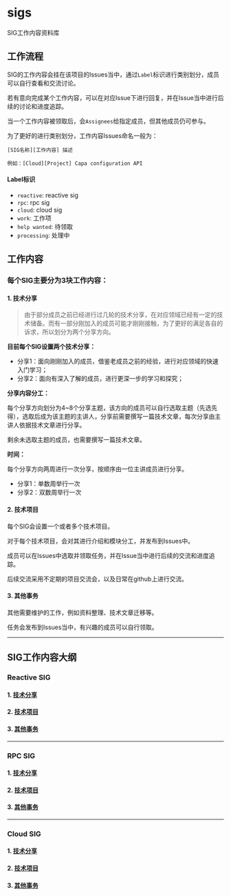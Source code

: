 # sigs

SIG工作内容资料库

## 工作流程

SIG的工作内容会挂在该项目的Issues当中，通过`Label`标识进行类别划分，成员可以自行查看和交流讨论。

若有意向完成某个工作内容，可以在对应Issue下进行回复，并在Issue当中进行后续的讨论和进度追踪。

当一个工作内容被领取后，会`Assignees`给指定成员，但其他成员仍可参与。

为了更好的进行类别划分，工作内容Issues命名一般为：

```
[SIG名称][工作内容] 描述

例如：[Cloud][Project] Capa configuration API
```

#### Label标识

+ `reactive`: reactive sig
+ `rpc`: rpc sig
+ `cloud`: cloud sig
+ `work`: 工作项
+ `help wanted`: 待领取
+ `processing`: 处理中

## 工作内容

### 每个SIG主要分为3块工作内容：

#### 1. 技术分享

> 由于部分成员之前已经进行过几轮的技术分享，在对应领域已经有一定的技术储备。而有一部分刚加入的成员可能才刚刚接触，为了更好的满足各自的诉求，所以划分为两个分享方向。

**目前每个SIG设置两个技术分享：**

+ 分享1：面向刚刚加入的成员，借鉴老成员之前的经验，进行对应领域的快速入门学习；
+ 分享2：面向有深入了解的成员，进行更深一步的学习和探究；

**分享内容分工：**

每个分享方向划分为4~8个分享主题，该方向的成员可以自行选取主题（先选先得），选取后成为该主题的主讲人，分享前需要撰写一篇技术文章，每次分享由主讲人依据技术文章进行分享。

剩余未选取主题的成员，也需要撰写一篇技术文章。

**时间：**

每个分享方向两周进行一次分享，按顺序由一位主讲成员进行分享。

+ 分享1：单数周举行一次
+ 分享2：双数周举行一次

#### 2. 技术项目

每个SIG会设置一个或者多个技术项目。

对于每个技术项目，会对其进行介绍和模块分工，并发布到Issues中。

成员可以在Issues中选取并领取任务，并在Issue当中进行后续的交流和进度追踪。

后续交流采用不定期的项目交流会，以及日常在github上进行交流。

#### 3. 其他事务

其他需要维护的工作，例如资料整理、技术文章迁移等。

任务会发布到Issues当中，有兴趣的成员可以自行领取。

---

## SIG工作内容大纲

### Reactive SIG

#### 1. [技术分享](./sig/reactive/talk)

#### 2. [技术项目](./sig/reactive/project)

#### 3. [其他事务](./sig/reactive/affairs)

---

### RPC SIG

#### 1. [技术分享](./sig/reactive/talk)

#### 2. [技术项目](./sig/reactive/project)

#### 3. [其他事务](./sig/reactive/affairs)

---

### Cloud SIG

#### 1. [技术分享](./sig/reactive/talk)

#### 2. [技术项目](./sig/reactive/project)

#### 3. [其他事务](./sig/reactive/affairs)
